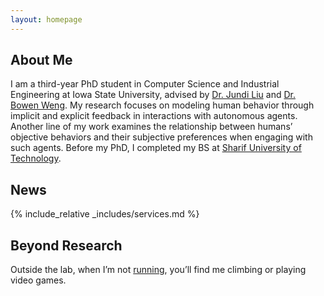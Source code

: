 ```yaml
---
layout: homepage
---
```


## About Me

I am a third-year PhD student in Computer Science and Industrial Engineering at Iowa State University, advised by [Dr. Jundi Liu](https://jundiliu.me/) and [Dr. Bowen Weng](https://www.cs.iastate.edu/people/bowen-weng). My research focuses on modeling human behavior through implicit and explicit feedback in interactions with autonomous agents. Another line of my work examines the relationship between humans’ objective behaviors and their subjective preferences when engaging with such agents.
Before my PhD, I completed my BS at [Sharif University of Technology](https://en.sharif.edu/).

## News

<!-- Paper announcement: CVPR 2020 -->
<!-- - **[Feb. 2020]** Our paper about incremental learning is accepted to CVPR 2020.  -->

<!-- Conference hosting announcement -->
<!-- - **[Feb. 2020]** We will host the ACM Multimedia Asia 2020 conference in Singapore!   -->

<!-- Paper announcement: NeurIPS 2019 -->
<!-- - **[Sept. 2019]** Our paper about few-shot learning is accepted to NeurIPS 2019.  --> 

<!-- Paper announcement: CVPR 2019 -->
<!-- - **[Mar. 2019]** Our paper about few-shot learning is accepted to CVPR 2019.  --> 


<!-- {% include_relative _includes/publications.md %} -->
{% include_relative _includes/services.md %}
## Beyond Research
Outside the lab, when I’m not [running](https://www.strava.com/athletes/44255783), you’ll find me climbing or playing video games.
